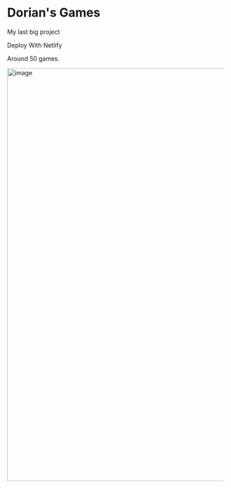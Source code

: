 # Dorian's Games

My last big project

Deploy With Netlify

Around 50 games.

<img width="957" alt="image" src="https://github.com/Tacogamerman/Dorians-Games/assets/119009502/98c9a3e3-2c4c-49df-83a4-e802343a51e1">
